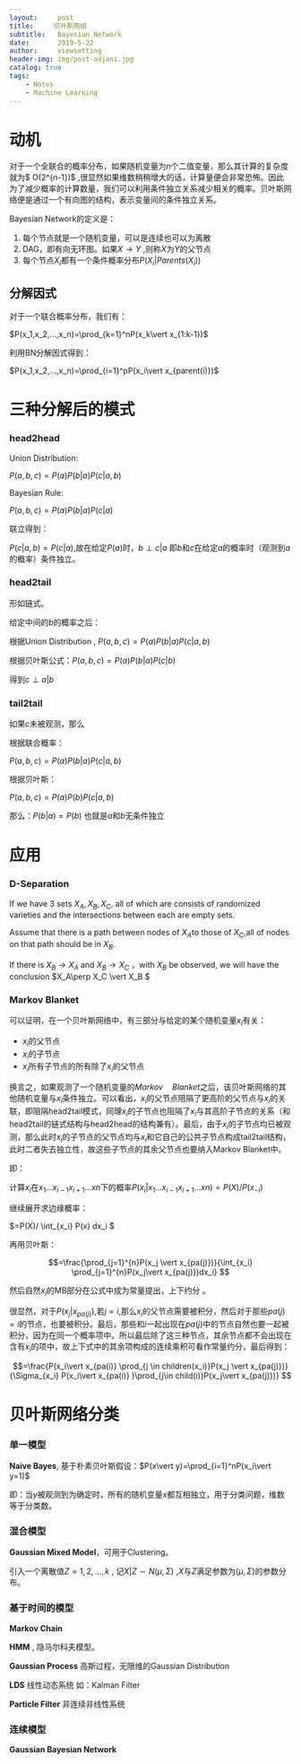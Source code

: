 ```yaml
---
layout:     post
title:     贝叶斯网络
subtitle:   Bayesian Network
date:       2019-5-22
author:     viewsetting
header-img: img/post-adjani.jpg
catalog: true
tags:
    - Notes
    - Machine Learning
---
```


# 动机

对于一个全联合的概率分布，如果随机变量为$n$个二值变量，那么其计算的复杂度就为$ O(2^{n-1})$ ,很显然如果维数稍稍增大的话，计算量便会非常恐怖。因此为了减少概率的计算数量，我们可以利用条件独立关系减少相关的概率。贝叶斯网络便是通过一个有向图的结构，表示变量间的条件独立关系。

Bayesian Network的定义是：

1. 每个节点就是一个随机变量，可以是连续也可以为离散
2. DAG，即有向无环图。如果$X\rightarrow Y$ ,则称$X$为$Y$的父节点
3. 每个节点$X_i$都有一个条件概率分布$P(X_i\vert Parents(X_i))$ 

## 分解因式

对于一个联合概率分布，我们有：

$P(x_1,x_2,...,x_n)=\prod_{k=1}^nP(x_k\vert x_{1:k-1})$

利用BN分解因式得到：

$P(x_1,x_2,...,x_n)=\prod_{i=1}^pP(x_i\vert x_{parent(i)})$

# 三种分解后的模式

### head2head

Union Distribution:

$P(a,b,c)=P(a)P(b\vert a)P(c\vert a,b)$

Bayesian Rule:

$P(a,b,c)=P(a)P(b\vert a)P(c\vert a)$

联立得到：

$P(c\vert a,b)=P(c\vert a)$,故在给定$P(a)$时，$b \perp c \vert  a$ 即$b$和$c$在给定$a$的概率时（观测到$a$的概率）条件独立。

### head2tail

形如链式。

给定中间的$b$的概率之后：

根据Union Distribution , $P(a,b,c)=P(a)P(b\vert a)P(c\vert a,b)$

根据贝叶斯公式：$P(a,b,c)=P(a)P(b\vert a)P(c\vert b)$

得到$c \perp a \vert  b$

### tail2tail

如果$c$未被观测，那么

根据联合概率：

$P(a,b,c)=P(a)P(b\vert a)P(c\vert a,b)$

根据贝叶斯：

$P(a,b,c)=P(a)P(b)P(c\vert a,b)$

那么：$P(b\vert a)=P(b)$ 也就是$a$和$b$无条件独立

# 应用

### D-Separation

If we have 3 sets $X_A,X_B,X_C$, all of which are consists of randomized varieties and the intersections between each are empty sets.

Assume that there is a path between nodes of $X_A$to those of $X_C$,all of nodes on that path should be in $X_B$.

If there is $X_B\rightarrow X_A$ and $X_B\rightarrow X_C$ ，with $X_B$ be observed, we will have the conclusion $X_A\perp X_C \vert X_B $



### Markov Blanket

可以证明，在一个贝叶斯网络中，有三部分与给定的某个随机变量$x_i$有关：

- $x_i$的父节点
- $x_i$的子节点
- $x_i$所有子节点的所有除了$x_i$的父节点

换言之，如果观测了一个随机变量的$Markov\quad Blanket$之后，该贝叶斯网络的其他随机变量与$x_i$条件独立。可以看出，$x_i$的父节点阻隔了更高阶的父节点与$x_i$的关联，即阻隔head2tail模式，同理$x_i$的子节点也阻隔了$x_i$与其高阶子节点的关系（和head2tail的链式结构与head2head的结构兼有）。最后，由于$x_i$的子节点均已被观测，那么此时$x_i$的子节点的父节点均与$x_i$和它自己的公共子节点构成tail2tail结构，此时二者失去独立性，故这些子节点的其余父节点也要纳入Markov Blanket中。

即：

计算$x_i$在$x_1...x_{i-1}x_{i+1}...x{n}$下的概率$P(x_i\vert x_1...x_{i-1}x_{i+1}...x{n})=P(X)/P(x_{-i})$

继续展开求边缘概率：

$=P(X)/ \int_{x_i} P(x) dx_i $

再用贝叶斯：

$$=\frac{\prod_{j=1}^{n}P(x_j \vert x_{pa(j)})}{\int_{x_i} \prod_{j=1}^{n}P(x_j\vert x_{pa(j)})dx_i} $$

然后自然$x_i$的MB部分在公式中成为常量提出，上下约分 。

很显然，对于$P(x_j\vert x_{pa(j)})$,若$j=i$,那么$x_i$的父节点需要被积分，然后对于那些$pa(j)=i$的节点，也要被积分。最后，那些和$i$一起出现在$pa(j)$中的节点自然也要一起被积分，因为在同一个概率项中。所以最后除了这三种节点，其余节点都不会出现在含有$x_i$的项中，故上下式中的其余项构成的连续乘积可看作常量约分，最后得到：

$$=\frac{P(x_i\vert x_{pa(i)} \prod_{j \in children(x_i)}P(x_j \vert x_{pa(j)})}{\Sigma_{x_i} P(x_i\vert x_{pa(i)} )\prod_{j\in child(i)}P(x_j\vert x_{pa(j)})} $$



# 贝叶斯网络分类

### 单一模型

**Naive Bayes**, 基于朴素贝叶斯假设：$P(x\vert y)=\prod_{i=1}^nP(x_i\vert y=1)$

即：当$y$被观测到为确定时，所有的随机变量$x$都互相独立，用于分类问题，维数等于分类数。

### 混合模型

**Gaussian Mixed Model**，可用于Clustering。

引入一个离散值$Z=1,2,...,k$  , 记$X\vert Z\sim N(\mu,\Sigma)$ ,$X$与$Z$满足参数为$(\mu,\Sigma)$的参数分布。

### 基于时间的模型

**Markov Chain**

**HMM** , 隐马尔科夫模型。

**Gaussian Process** 高斯过程，无限维的Gaussian Distribution

**LDS** 线性动态系统 如：Kalman Filter

**Particle Filter** 非连续非线性系统

### 连续模型

**Gaussian Bayesian Network**